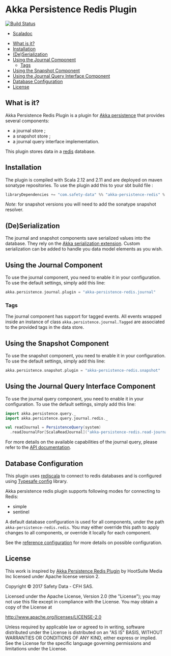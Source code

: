 # Akka Persistence Redis Plugin
[![Build Status](https://travis-ci.org/safety-data/akka-persistence-redis.svg?branch=master)](https://travis-ci.org/safety-data/akka-persistence-redis)

- [Scaladoc](https://safety-data.github.io/akka-persistence-redis/latest/api/index.html)
<!-- START doctoc generated TOC please keep comment here to allow auto update -->
<!-- DON'T EDIT THIS SECTION, INSTEAD RE-RUN doctoc TO UPDATE -->


- [What is it?](#what-is-it)
- [Installation](#installation)
- [(De)Serialization](#deserialization)
- [Using the Journal Component](#using-the-journal-component)
  - [Tags](#tags)
- [Using the Snapshot Component](#using-the-snapshot-component)
- [Using the Journal Query Interface Component](#using-the-journal-query-interface-component)
- [Database Configuration](#database-configuration)
- [License](#license)

<!-- END doctoc generated TOC please keep comment here to allow auto update -->

## What is it?

Akka Persistence Redis Plugin is a plugin for [Akka persistence](http://doc.akka.io/docs/akka/2.4/scala/persistence.html) that provides several components:
 - a journal store ;
 - a snapshot store ;
 - a journal query interface implementation.

This plugin stores data in a [redis](https://redis.io) database.

## Installation

The plugin is compiled with Scala 2.12 and 2.11 and are deployed on maven sonatype repositories.
To use the plugin add this to your sbt build file :

```scala
libraryDependencies += "com.safety-data" %% "akka-persistence-redis" % "0.2.0"
```

_Note_: for snapshot versions you will need to add the sonatype snapshot resolver.

## (De)Serialization

The journal and snapshot components save serialized values into the database.
They rely on the [Akka serialization extension](http://doc.akka.io/docs/akka/2.4/scala/serialization.html).
Custom serialization can be added to handle you data model elements as you wish.

## Using the Journal Component

To use the journal component, you need to enable it in your configuration. To use the default settings, simply add this line:

```scala
akka.persistence.journal.plugin = "akka-persistence-redis.journal"
```

### Tags

The journal component has support for tagged events.
All events wrapped inside an instance of class `akka.persistence.journal.Tagged` are associated to the provided tags in the data store.

## Using the Snapshot Component

To use the snapshot component, you need to enable it in your configuration. To use the default settings, simply add this line:

```scala
akka.persistence.snapshot.plugin = "akka-persistence-redis.snapshot"
```

## Using the Journal Query Interface Component

To use the journal query component, you need to enable it in your configuration. To use the default settings, simply add this line:

```scala
import akka.persistence.query._
import akka.persistence.query.journal.redis._

val readJournal = PersistenceQuery(system)
  .readJournalFor[ScalaReadJournal]("akka-persistence-redis.read-journal")
```

For more details on the available capabilities of the journal query, please refer to the [API documentation](https://safety-data.github.io/akka-persistence-redis/latest/api/akka/persistence/query/journal/redis/ScalaReadJournal.html).

## Database Configuration

This plugin uses [rediscala](https://github.com/etaty/rediscala) to connect to redis databases and is configured using [Typesafe config](https://github.com/typesafehub/config/) library.

Akka persistence redis plugin supports following modes for connecting to Redis:
 - simple
 - sentinel

A default database configuration is used for all components, under the path `akka-persistence-redis.redis`. You may either override this path to apply changes to all components, or override it locally for each component.

See the [reference configuration](src/main/resources/reference.conf) for more details on possible configuration.

## License

This work is inspired by [Akka Persistence Redis Plugin](https://github.com/hootsuite/akka-persistence-redis) by HootSuite Media Inc licensed under Apache license version 2.

Copyright © 2017 Safety Data - CFH SAS.

Licensed under the Apache License, Version 2.0 (the "License");
you may not use this file except in compliance with the License.
You may obtain a copy of the License at

   http://www.apache.org/licenses/LICENSE-2.0

Unless required by applicable law or agreed to in writing, software
distributed under the License is distributed on an "AS IS" BASIS,
WITHOUT WARRANTIES OR CONDITIONS OF ANY KIND, either express or implied.
See the License for the specific language governing permissions and
limitations under the License.
